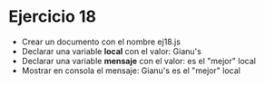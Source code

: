 # Ejercicio 18

- Crear un documento con el nombre ej18.js
- Declarar una variable **local** con el valor: Gianu's
- Declarar una variable **mensaje** con el valor: es el "mejor" local
- Mostrar en consola el mensaje: Gianu's es el "mejor" local
